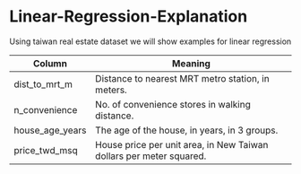 # Linear-Regression-Explanation

Using taiwan real estate dataset we will show examples for linear regression

|Column  | Meaning |
| -----------| --------|
| dist_to_mrt_m |  Distance to nearest MRT metro station, in meters.|
| n_convenience | No. of convenience stores in walking distance. |
| house_age_years | The age of the house, in years, in 3 groups. |
| price_twd_msq | House price per unit area, in New Taiwan dollars per meter squared. |
